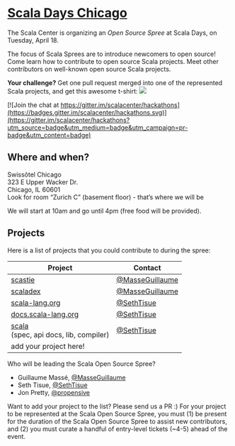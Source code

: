 # [Scala Days Chicago](http://event.scaladays.org/scaladays-chicago-2017)

The Scala Center is organizing an *Open Source Spree* at Scala Days, on Tuesday, April 18.

The focus of Scala Sprees are to introduce newcomers to open source! Come learn how to 
contribute to open source Scala projects. Meet other contributors on well-known open 
source Scala projects.

**Your challenge?** Get one pull request merged into one of the represented Scala projects,
and get this awesome t-shirt:
![](https://pbs.twimg.com/media/CtnCrtvWAAAO0nE.jpg:large)

[![Join the chat at https://gitter.im/scalacenter/hackathons](https://badges.gitter.im/scalacenter/hackathons.svg)](https://gitter.im/scalacenter/hackathons?utm_source=badge&utm_medium=badge&utm_campaign=pr-badge&utm_content=badge)

## Where and when?

Swissôtel Chicago<br />
323 E Upper Wacker Dr.<br />
Chicago, IL 60601<br />
Look for room “Zurich C” (basement floor) - that’s where we will be<br />

We will start at 10am and go until 4pm (free food will be provided).

## Projects

Here is a list of projects that you could contribute to during the spree:

| Project                                           | Contact                           |
| -------                                           | -------                           |
| [scastie][scastie]                                | [@MasseGuillaume][MasseGuillaume] |
| [scaladex][scaladex]                              | [@MasseGuillaume][MasseGuillaume] |
| [scala-lang.org][scala-lang]                      | [@SethTisue][SethTisue]           |
| [docs.scala-lang.org][docs.scala-lang]            | [@SethTisue][SethTisue]           |
| [scala][scala]<br>(spec, api docs, lib, compiler) | [@SethTisue][SethTisue]           |
| add your project here!                            |                                   |

Who will be leading the Scala Open Source Spree?
- Guillaume Massé, [@MasseGuillaume][MasseGuillaume]
- Seth Tisue, [@SethTisue][SethTisue] 
- Jon Pretty, [@propensive][propensive]

Want to add your project to the list? Please send us a PR :) For your project to be represented at 
the Scala Open Source Spree, you must (1) be present for the duration of the Scala Open Source Spree 
to assist new contributors, and (2) you must curate a handful of entry-level tickets (~4-5) ahead 
of the event.

[MasseGuillaume]: https://github.com/MasseGuillaume
[SethTisue]: https://github.com/SethTisue
[propensive]: https://github.com/propensive

[docs.scala-lang]: https://github.com/scala/scala.github.com/issues
[scala]: https://github.com/scala/bug/issues
[scala-lang]: https://github.com/scala/scala-lang/issues
[scaladex]: https://github.com/scalacenter/scaladex/labels/hackathon
[scastie]: https://github.com/scalacenter/scastie/labels/hackathon


